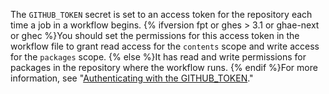 The `GITHUB_TOKEN` secret is set to an access token for the repository each time a job in a workflow begins. {% ifversion fpt or ghes > 3.1 or ghae-next or ghec %}You should set the permissions for this access token in the workflow file to grant read access for the `contents` scope and write access for the `packages` scope. {% else %}It has read and write permissions for packages in the repository where the workflow runs. {% endif %}For more information, see "[Authenticating with the GITHUB_TOKEN](/actions/configuring-and-managing-workflows/authenticating-with-the-github_token)."
